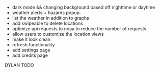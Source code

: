 - dark mode && changing background based off nighttime or daytime
- weather alerts + hazards popup. 
- list the weather in addition to graphs
- add swipeable to delete locations
- optimize api requests to noaa to reduce the number of requests
- allow users to customize the location views
- make it look clean
- refresh functionality
- add settings page
- add credits page

DYLAN TODO
